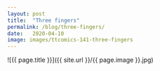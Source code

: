 ```yaml
---
layout: post
title:  "Three fingers"
permalink: /blog/three-fingers/
date:   2020-04-10
image: images/ttcomics-141-three-fingers
---
```

![{{ page.title }}]({{ site.url }}/{{ page.image }}.jpg)
